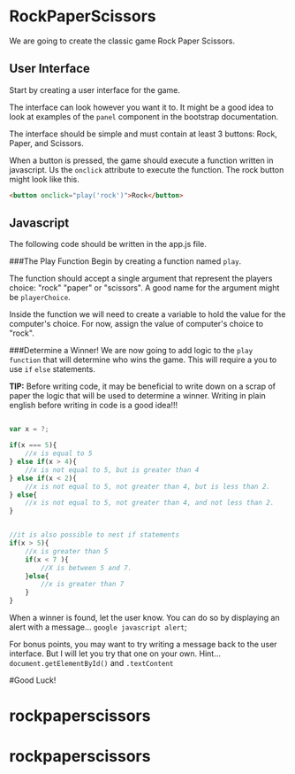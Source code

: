 RockPaperScissors
=================
We are going to create the classic game Rock Paper Scissors.

User Interface
--------------
Start by creating a user interface for the game.  

The interface can look however you want it to. It might be a good idea
to look at examples of the `panel` component in the bootstrap documentation.

The interface should be simple and must contain at least 3 buttons: Rock, Paper, and Scissors.

When a button is pressed, the game should execute a function written in javascript.
Us the `onclick` attribute to execute the function. The rock button might look like this.
```html
<button onclick="play('rock')">Rock</button>
```

Javascript
-----------
The following code should be written in the app.js file.

###The Play Function
Begin by creating a function named `play`.

The function should accept a single argument that represent the players choice: "rock" "paper" or "scissors".
A good name for the argument might be `playerChoice`.

Inside the function we will need to create a variable to hold the value for the computer's choice.
For now, assign the value of computer's choice to "rock".

###Determine a Winner!
We are now going to add logic to the `play function` that will determine who wins the game. 
This will require a you to use `if` `else` statements.

 **TIP:** Before writing code, it may be beneficial to write down on a scrap of paper the logic that will be used 
 to determine a winner. Writing in plain english before writing in code is a good idea!!!

```javascript

var x = ?;

if(x === 5){
	//x is equal to 5
} else if(x > 4){
	//x is not equal to 5, but is greater than 4
} else if(x < 2){
	//x is not equal to 5, not greater than 4, but is less than 2.
} else{
	//x is not equal to 5, not greater than 4, and not less than 2.
}


//it is also possible to nest if statements
if(x > 5){
	//x is greater than 5
	if(x < 7 ){
		//X is between 5 and 7.
	}else{
		//x is greater than 7
	}
}
```

When a winner is found, let the user know. You can do so by displaying an alert with a message...
`google javascript alert`;

For bonus points, you may want to try writing a message back to the user interface. But I will let you
try that one on your own. Hint... `document.getElementById()` and `.textContent`


#Good Luck! 
# rockpaperscissors
# rockpaperscissors
